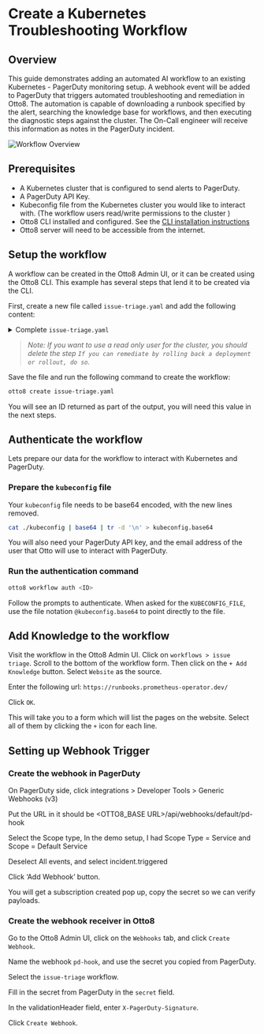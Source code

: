 # Create a Kubernetes Troubleshooting Workflow

## Overview

This guide demonstrates adding an automated AI workflow to an existing Kubernetes - PagerDuty monitoring setup. A webhook event will be added to PagerDuty that triggers automated troubleshooting and remediation in Otto8. The automation is capable of downloading a runbook specified by the alert, searching the knowledge base for workflows, and then executing the diagnostic steps against the cluster. The On-Call engineer will receive this information as notes in the PagerDuty incident.

![Workflow Overview](/img/webhook-overview.png)

## Prerequisites

- A Kubernetes cluster that is configured to send alerts to PagerDuty.
- A PagerDuty API Key.
- Kubeconfig file from the Kubernetes cluster you would like to interact with. (The workflow users read/write permissions to the cluster )
- Otto8 CLI installed and configured. See the [CLI installation instructions](/#getting-started)
- Otto8 server will need to be accessible from the internet.

## Setup the workflow

A workflow can be created in the Otto8 Admin UI, or it can be created using the Otto8 CLI. This example has several steps that lend it to be created via the CLI.

First, create a new file called `issue-triage.yaml` and add the following content:

<details>
    <summary>Complete <code>issue-triage.yaml</code></summary>

```yaml
type: workflow
Name: issue triage
Cache: false
Alias: issue-triage
Prompt: "You are a helpful assistant, your pagerduty email is found in the environment variable PAGERDUTY_EMAIL"
tools:
  - github.com/otto8-ai/experimental-tools/pagerduty-tool
  - github.com/otto8-ai/experimental-tools/kubectl
  - sys.http.html2text
Env:
  - name: PAGERDUTY_API_TOKEN
    description: Pagerduty API key
  - name: KUBECONFIG_FILE
    description: The full base64 encoded content of your kubeconfig file
  - name: PAGERDUTY_EMAIL
    description: A valid email address of a real user in PagerDuty
steps:
  - step: "Get the Incident ID from the webhook."
  - step: "Get the incident details"
  - step: "Acknowledge the incident"
  - step: “Get the PAGERDUTY_EMAIL env var. This is the user_email for all interactions with PagerDuty”
    tools:
    - sys.getenv
  - step: "Get the env value for ${OTTO8_THREAD_ID}."
    tools: 
    - sys.getenv
  - step: "Add a note to the incident that Otto is looking into the issue, and a link to ${OTTO8_SERVER_URL}/admin/thread/${OTTO8_THREAD_ID}"
    tools: 
    - sys.getenv
  - step: "Get the incidents alerts"
  - if:
     condition: "Does the alert event contain an annotation called runbook_url"
     steps:
     - step: "Get the contents of the runbook_url, and determine which steps need to be taken"
     - step: "Follow the diagnosis steps using kubectl commands to troubleshoot the issue."
     - step: "If you can remediate by rolling back a deployment or rollout, do so"
     else:
     - step: "Query your knowledge set with the summary and description section of the alert. return the results of the tool call."
     - if:
        condition: "Did the previous step get diagnosis information."
        steps:
         - step: "Follow the diagnosis steps using kubectl commands to troubleshoot the issue."
        else:
         - step: "Get basic kubernetes information that would help troubleshoot this issue"
  - step: "Add a note to the incident with a bulleted list of the actions taken, the responses, and recommended next steps."
```

</details>

> *Note: If you want to use a read only user for the cluster, you should delete the step `If you can remediate by rolling back a deployment or rollout, do so`.*

Save the file and run the following command to create the workflow:

```bash
otto8 create issue-triage.yaml
```

You will see an ID returned as part of the output, you will need this value in the next steps.

## Authenticate the workflow

Lets prepare our data for the workflow to interact with Kubernetes and PagerDuty.

### Prepare the `kubeconfig` file

Your `kubeconfig` file needs to be base64 encoded, with the new lines removed.

```bash
cat ./kubeconfig | base64 | tr -d '\n' > kubeconfig.base64
```

You will also need your PagerDuty API key, and the email address of the user that Otto will use to interact with PagerDuty.

### Run the authentication command

```bash
otto8 workflow auth <ID>
```

Follow the prompts to authenticate. When asked for the `KUBECONFIG_FILE`, use the file notation `@kubeconfig.base64` to point directly to the file.

## Add Knowledge to the workflow

Visit the workflow in the Otto8 Admin UI. Click on `workflows > issue triage`.
Scroll to the bottom of the workflow form. Then click on the `+ Add Knowledge` button.
Select `Website` as the source.

Enter the following url: `https://runbooks.prometheus-operator.dev/`

Click `OK`.

This will take you to a form which will list the pages on the website. Select all of them by clicking the `+` icon for each line.

## Setting up Webhook Trigger

### Create the webhook in PagerDuty

On PagerDuty side, click integrations > Developer Tools > Generic Webhooks (v3)

Put the URL in it should be \<OTTO8_BASE URL>/api/webhooks/default/pd-hook

Select the Scope type, In the demo setup, I had Scope Type = Service and Scope = Default Service

Deselect All events, and select incident.triggered

Click ‘Add Webhook’ button.

You will get a subscription created pop up, copy the secret so we can verify payloads.

### Create the webhook receiver in Otto8

Go to the Otto8 Admin UI, click on the `Webhooks` tab, and click `Create Webhook`.

Name the webhook `pd-hook`, and use the secret you copied from PagerDuty.

Select the `issue-triage` workflow.

Fill in the secret from PagerDuty in the `secret` field.

In the validationHeader field, enter `X-PagerDuty-Signature`.

Click `Create Webhook`.
